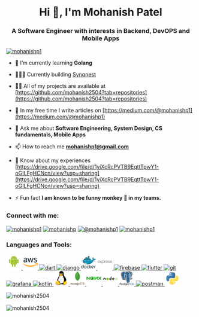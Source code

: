 <h1 align="center">Hi 👋, I'm Mohanish Patel</h1>
<h3 align="center">A Software Engineer with interests in Backend, DevOPS and Mobile Apps</h3>

<p align="left"> <a href="https://twitter.com/mohanishp1" target="blank"><img src="https://img.shields.io/twitter/follow/mohanishp1?logo=twitter&style=for-the-badge" alt="mohanishp1" /></a> </p>

- 🌱 I’m currently learning **Golang**

- 👷🏻‍♂️ Currently building [Synqnest](https://synqnest.com)

- 👨‍💻 All of my projects are available at [https://github.com/mohanish2504?tab=repositories](https://github.com/mohanish2504?tab=repositories)

- 📝 In my free time I write articles on [https://medium.com/@mohanishp1](https://medium.com/@mohanishp1)

- 💬 Ask me about **Software Engineering, System Design, CS fundamentals, Mobile Apps**

- 📫 How to reach me **mohanishp1@gmail.com**

- 📄 Know about my experiences [https://drive.google.com/file/d/1yiXcRcPVTB9EqttTpwY1-oGILFgHCNcn/view?usp=sharing](https://drive.google.com/file/d/1yiXcRcPVTB9EqttTpwY1-oGILFgHCNcn/view?usp=sharing)

- ⚡ Fun fact **I am known to be funny monkey 🐒 in my teams.**

<h3 align="left">Connect with me:</h3>
<p align="left">
<a href="https://twitter.com/mohanishp1" target="blank"><img align="center" src="https://raw.githubusercontent.com/rahuldkjain/github-profile-readme-generator/master/src/images/icons/Social/twitter.svg" alt="mohanishp1" height="30" width="40" /></a>
<a href="https://linkedin.com/in/mohanishp" target="blank"><img align="center" src="https://raw.githubusercontent.com/rahuldkjain/github-profile-readme-generator/master/src/images/icons/Social/linked-in-alt.svg" alt="mohanishp" height="30" width="40" /></a>
<a href="https://medium.com/@mohanishp1" target="blank"><img align="center" src="https://raw.githubusercontent.com/rahuldkjain/github-profile-readme-generator/master/src/images/icons/Social/medium.svg" alt="@mohanishp1" height="30" width="40" /></a>
<a href="https://www.leetcode.com/mohanishp1" target="blank"><img align="center" src="https://raw.githubusercontent.com/rahuldkjain/github-profile-readme-generator/master/src/images/icons/Social/leet-code.svg" alt="mohanishp1" height="30" width="40" /></a>
</p>

<h3 align="left">Languages and Tools:</h3>
<p align="left"> <a href="https://developer.android.com" target="_blank" rel="noreferrer"> <img src="https://raw.githubusercontent.com/devicons/devicon/master/icons/android/android-original-wordmark.svg" alt="android" width="40" height="40"/> </a> <a href="https://aws.amazon.com" target="_blank" rel="noreferrer"> <img src="https://raw.githubusercontent.com/devicons/devicon/master/icons/amazonwebservices/amazonwebservices-original-wordmark.svg" alt="aws" width="40" height="40"/> </a> <a href="https://dart.dev" target="_blank" rel="noreferrer"> <img src="https://www.vectorlogo.zone/logos/dartlang/dartlang-icon.svg" alt="dart" width="40" height="40"/> </a> <a href="https://www.djangoproject.com/" target="_blank" rel="noreferrer"> <img src="https://cdn.worldvectorlogo.com/logos/django.svg" alt="django" width="40" height="40"/> </a> <a href="https://www.docker.com/" target="_blank" rel="noreferrer"> <img src="https://raw.githubusercontent.com/devicons/devicon/master/icons/docker/docker-original-wordmark.svg" alt="docker" width="40" height="40"/> </a> <a href="https://expressjs.com" target="_blank" rel="noreferrer"> <img src="https://raw.githubusercontent.com/devicons/devicon/master/icons/express/express-original-wordmark.svg" alt="express" width="40" height="40"/> </a> <a href="https://firebase.google.com/" target="_blank" rel="noreferrer"> <img src="https://www.vectorlogo.zone/logos/firebase/firebase-icon.svg" alt="firebase" width="40" height="40"/> </a> <a href="https://flutter.dev" target="_blank" rel="noreferrer"> <img src="https://www.vectorlogo.zone/logos/flutterio/flutterio-icon.svg" alt="flutter" width="40" height="40"/> </a> <a href="https://git-scm.com/" target="_blank" rel="noreferrer"> <img src="https://www.vectorlogo.zone/logos/git-scm/git-scm-icon.svg" alt="git" width="40" height="40"/> </a> <a href="https://grafana.com" target="_blank" rel="noreferrer"> <img src="https://www.vectorlogo.zone/logos/grafana/grafana-icon.svg" alt="grafana" width="40" height="40"/> </a> <a href="https://kotlinlang.org" target="_blank" rel="noreferrer"> <img src="https://www.vectorlogo.zone/logos/kotlinlang/kotlinlang-icon.svg" alt="kotlin" width="40" height="40"/> </a> <a href="https://www.linux.org/" target="_blank" rel="noreferrer"> <img src="https://raw.githubusercontent.com/devicons/devicon/master/icons/linux/linux-original.svg" alt="linux" width="40" height="40"/> </a> <a href="https://www.mongodb.com/" target="_blank" rel="noreferrer"> <img src="https://raw.githubusercontent.com/devicons/devicon/master/icons/mongodb/mongodb-original-wordmark.svg" alt="mongodb" width="40" height="40"/> </a> <a href="https://www.nginx.com" target="_blank" rel="noreferrer"> <img src="https://raw.githubusercontent.com/devicons/devicon/master/icons/nginx/nginx-original.svg" alt="nginx" width="40" height="40"/> </a> <a href="https://nodejs.org" target="_blank" rel="noreferrer"> <img src="https://raw.githubusercontent.com/devicons/devicon/master/icons/nodejs/nodejs-original-wordmark.svg" alt="nodejs" width="40" height="40"/> </a> <a href="https://www.postgresql.org" target="_blank" rel="noreferrer"> <img src="https://raw.githubusercontent.com/devicons/devicon/master/icons/postgresql/postgresql-original-wordmark.svg" alt="postgresql" width="40" height="40"/> </a> <a href="https://postman.com" target="_blank" rel="noreferrer"> <img src="https://www.vectorlogo.zone/logos/getpostman/getpostman-icon.svg" alt="postman" width="40" height="40"/> </a> <a href="https://www.python.org" target="_blank" rel="noreferrer"> <img src="https://raw.githubusercontent.com/devicons/devicon/master/icons/python/python-original.svg" alt="python" width="40" height="40"/> </a> </p>

<p><img align="center" src="https://github-readme-stats.vercel.app/api/top-langs?username=mohanish2504&show_icons=true&locale=en&layout=compact" alt="mohanish2504" /></p>

<p><img align="center" src="https://github-readme-streak-stats.herokuapp.com/?user=mohanish2504&" alt="mohanish2504" /></p>
